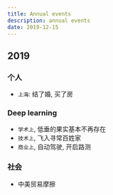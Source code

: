 ```yaml
---
title: Annual events
description: annual events
date: 2019-12-15
---
```


## 2019

### 个人

* `上海`: 结了婚, 买了房

### Deep learning
  - `学术上`, 低垂的果实基本不再存在
  - `技术上`, 飞入寻常百姓家
  - `商业上`, 自动驾驶, 开启路测

### 社会

* 中美贸易摩擦
